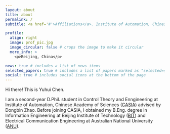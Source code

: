 ```yaml
---
layout: about
title: about
permalink: /
subtitle: <a href='#'>Affiliations</a>. Institute of Automation, Chinese Academy of Sciences

profile:
  align: right
  image: prof_pic.jpg
  image_circular: false # crops the image to make it circular
  more_info: >
    <p>Beijing, China</p>

news: true # includes a list of news items
selected_papers: true # includes a list of papers marked as "selected={true}"
social: true # includes social icons at the bottom of the page
---
```


Hi there! This is Yuhui Chen.

I am a second-year D.Phil. student in Control Theory and Enngineering at Institute of Automation, Chinese Academy of Sciences ([CASIA](https://www.ia.cas.cn/)) advised by Dongbin Zhao. Before joining CASIA, I obtained my B.Eng. degree in Information Engineering at Beijing Institute of Technology ([BIT](https://www.bit.edu.cn/)) and Electrical Communication Engineering at Australian National University ([ANU](https://www.anu.edu.au/)). 

